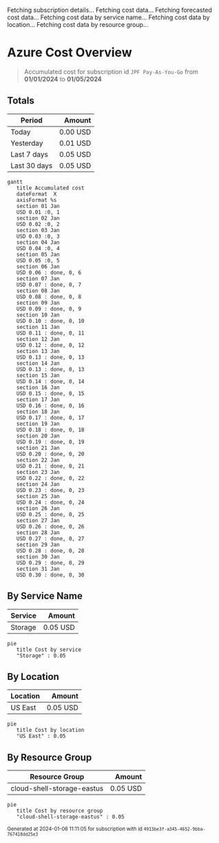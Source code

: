 Fetching subscription details...
Fetching cost data...
Fetching forecasted cost data...
Fetching cost data by service name...
Fetching cost data by location...
Fetching cost data by resource group...
# Azure Cost Overview

> Accumulated cost for subscription id `JPF Pay-As-You-Go` from **01/01/2024** to **01/05/2024**

## Totals

|Period|Amount|
|---|---:|
|Today|0.00 USD|
|Yesterday|0.01 USD|
|Last 7 days|0.05 USD|
|Last 30 days|0.05 USD|

```mermaid
gantt
   title Accumulated cost
   dateFormat  X
   axisFormat %s
   section 01 Jan
   USD 0.01 :0, 1
   section 02 Jan
   USD 0.02 :0, 2
   section 03 Jan
   USD 0.03 :0, 3
   section 04 Jan
   USD 0.04 :0, 4
   section 05 Jan
   USD 0.05 :0, 5
   section 06 Jan
   USD 0.06 : done, 0, 6
   section 07 Jan
   USD 0.07 : done, 0, 7
   section 08 Jan
   USD 0.08 : done, 0, 8
   section 09 Jan
   USD 0.09 : done, 0, 9
   section 10 Jan
   USD 0.10 : done, 0, 10
   section 11 Jan
   USD 0.11 : done, 0, 11
   section 12 Jan
   USD 0.12 : done, 0, 12
   section 13 Jan
   USD 0.13 : done, 0, 13
   section 14 Jan
   USD 0.13 : done, 0, 13
   section 15 Jan
   USD 0.14 : done, 0, 14
   section 16 Jan
   USD 0.15 : done, 0, 15
   section 17 Jan
   USD 0.16 : done, 0, 16
   section 18 Jan
   USD 0.17 : done, 0, 17
   section 19 Jan
   USD 0.18 : done, 0, 18
   section 20 Jan
   USD 0.19 : done, 0, 19
   section 21 Jan
   USD 0.20 : done, 0, 20
   section 22 Jan
   USD 0.21 : done, 0, 21
   section 23 Jan
   USD 0.22 : done, 0, 22
   section 24 Jan
   USD 0.23 : done, 0, 23
   section 25 Jan
   USD 0.24 : done, 0, 24
   section 26 Jan
   USD 0.25 : done, 0, 25
   section 27 Jan
   USD 0.26 : done, 0, 26
   section 28 Jan
   USD 0.27 : done, 0, 27
   section 29 Jan
   USD 0.28 : done, 0, 28
   section 30 Jan
   USD 0.29 : done, 0, 29
   section 31 Jan
   USD 0.30 : done, 0, 30
```

## By Service Name

|Service|Amount|
|---|---:|
|Storage|0.05 USD|

```mermaid
pie
   title Cost by service
   "Storage" : 0.05
```

## By Location

|Location|Amount|
|---|---:|
|US East|0.05 USD|

```mermaid
pie
   title Cost by location
   "US East" : 0.05
```

## By Resource Group

|Resource Group|Amount|
|---|---:|
|cloud-shell-storage-eastus|0.05 USD|

```mermaid
pie
   title Cost by resource group
   "cloud-shell-storage-eastus" : 0.05
```

<sup>Generated at 2024-01-06 11:11:05 for subscription with id `4913be3f-a345-4652-9bba-767418dd25e3`</sup>
